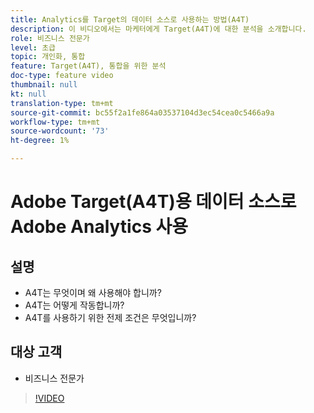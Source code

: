 ```yaml
---
title: Analytics를 Target의 데이터 소스로 사용하는 방법(A4T)
description: 이 비디오에서는 마케터에게 Target(A4T)에 대한 분석을 소개합니다.
role: 비즈니스 전문가
level: 초급
topic: 개인화, 통합
feature: Target(A4T), 통합을 위한 분석
doc-type: feature video
thumbnail: null
kt: null
translation-type: tm+mt
source-git-commit: bc55f2a1fe864a03537104d3ec54cea0c5466a9a
workflow-type: tm+mt
source-wordcount: '73'
ht-degree: 1%

---
```



# Adobe Target(A4T)용 데이터 소스로 Adobe Analytics 사용

## 설명

* A4T는 무엇이며 왜 사용해야 합니까?
* A4T는 어떻게 작동합니까?
* A4T를 사용하기 위한 전제 조건은 무엇입니까?

## 대상 고객

* 비즈니스 전문가

>[!VIDEO](https://video.tv.adobe.com/v/17384/?quality=12)
